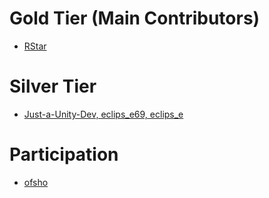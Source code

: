 # Gold Tier (Main Contributors)
- [RStar](https://github.com/Rstar284)

# Silver Tier
- [Just-a-Unity-Dev, eclips_e69, eclips_e](https://github.com/Just-a-Unity-Dev)

# Participation
- [ofsho](https://github.com/ofsho)
